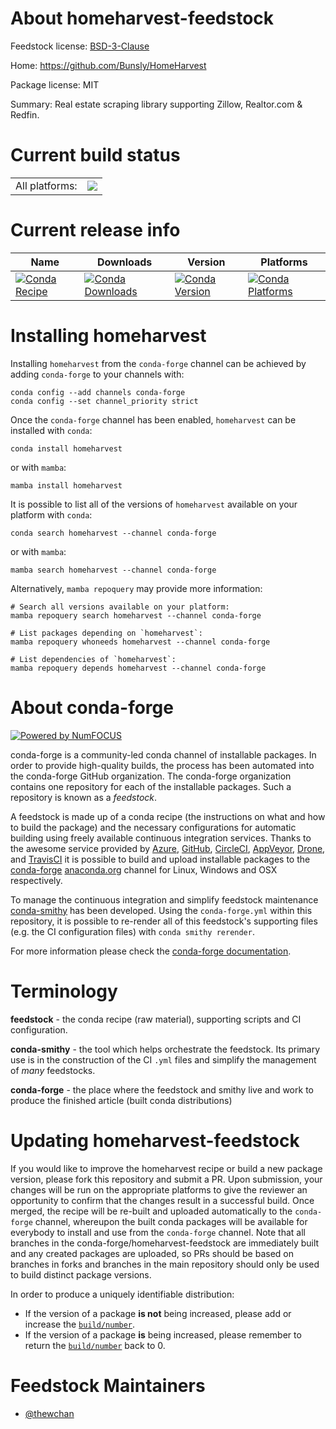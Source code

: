 About homeharvest-feedstock
===========================

Feedstock license: [BSD-3-Clause](https://github.com/conda-forge/homeharvest-feedstock/blob/main/LICENSE.txt)

Home: https://github.com/Bunsly/HomeHarvest

Package license: MIT

Summary: Real estate scraping library supporting Zillow, Realtor.com & Redfin.

Current build status
====================


<table><tr><td>All platforms:</td>
    <td>
      <a href="https://dev.azure.com/conda-forge/feedstock-builds/_build/latest?definitionId=21240&branchName=main">
        <img src="https://dev.azure.com/conda-forge/feedstock-builds/_apis/build/status/homeharvest-feedstock?branchName=main">
      </a>
    </td>
  </tr>
</table>

Current release info
====================

| Name | Downloads | Version | Platforms |
| --- | --- | --- | --- |
| [![Conda Recipe](https://img.shields.io/badge/recipe-homeharvest-green.svg)](https://anaconda.org/conda-forge/homeharvest) | [![Conda Downloads](https://img.shields.io/conda/dn/conda-forge/homeharvest.svg)](https://anaconda.org/conda-forge/homeharvest) | [![Conda Version](https://img.shields.io/conda/vn/conda-forge/homeharvest.svg)](https://anaconda.org/conda-forge/homeharvest) | [![Conda Platforms](https://img.shields.io/conda/pn/conda-forge/homeharvest.svg)](https://anaconda.org/conda-forge/homeharvest) |

Installing homeharvest
======================

Installing `homeharvest` from the `conda-forge` channel can be achieved by adding `conda-forge` to your channels with:

```
conda config --add channels conda-forge
conda config --set channel_priority strict
```

Once the `conda-forge` channel has been enabled, `homeharvest` can be installed with `conda`:

```
conda install homeharvest
```

or with `mamba`:

```
mamba install homeharvest
```

It is possible to list all of the versions of `homeharvest` available on your platform with `conda`:

```
conda search homeharvest --channel conda-forge
```

or with `mamba`:

```
mamba search homeharvest --channel conda-forge
```

Alternatively, `mamba repoquery` may provide more information:

```
# Search all versions available on your platform:
mamba repoquery search homeharvest --channel conda-forge

# List packages depending on `homeharvest`:
mamba repoquery whoneeds homeharvest --channel conda-forge

# List dependencies of `homeharvest`:
mamba repoquery depends homeharvest --channel conda-forge
```


About conda-forge
=================

[![Powered by
NumFOCUS](https://img.shields.io/badge/powered%20by-NumFOCUS-orange.svg?style=flat&colorA=E1523D&colorB=007D8A)](https://numfocus.org)

conda-forge is a community-led conda channel of installable packages.
In order to provide high-quality builds, the process has been automated into the
conda-forge GitHub organization. The conda-forge organization contains one repository
for each of the installable packages. Such a repository is known as a *feedstock*.

A feedstock is made up of a conda recipe (the instructions on what and how to build
the package) and the necessary configurations for automatic building using freely
available continuous integration services. Thanks to the awesome service provided by
[Azure](https://azure.microsoft.com/en-us/services/devops/), [GitHub](https://github.com/),
[CircleCI](https://circleci.com/), [AppVeyor](https://www.appveyor.com/),
[Drone](https://cloud.drone.io/welcome), and [TravisCI](https://travis-ci.com/)
it is possible to build and upload installable packages to the
[conda-forge](https://anaconda.org/conda-forge) [anaconda.org](https://anaconda.org/)
channel for Linux, Windows and OSX respectively.

To manage the continuous integration and simplify feedstock maintenance
[conda-smithy](https://github.com/conda-forge/conda-smithy) has been developed.
Using the ``conda-forge.yml`` within this repository, it is possible to re-render all of
this feedstock's supporting files (e.g. the CI configuration files) with ``conda smithy rerender``.

For more information please check the [conda-forge documentation](https://conda-forge.org/docs/).

Terminology
===========

**feedstock** - the conda recipe (raw material), supporting scripts and CI configuration.

**conda-smithy** - the tool which helps orchestrate the feedstock.
                   Its primary use is in the construction of the CI ``.yml`` files
                   and simplify the management of *many* feedstocks.

**conda-forge** - the place where the feedstock and smithy live and work to
                  produce the finished article (built conda distributions)


Updating homeharvest-feedstock
==============================

If you would like to improve the homeharvest recipe or build a new
package version, please fork this repository and submit a PR. Upon submission,
your changes will be run on the appropriate platforms to give the reviewer an
opportunity to confirm that the changes result in a successful build. Once
merged, the recipe will be re-built and uploaded automatically to the
`conda-forge` channel, whereupon the built conda packages will be available for
everybody to install and use from the `conda-forge` channel.
Note that all branches in the conda-forge/homeharvest-feedstock are
immediately built and any created packages are uploaded, so PRs should be based
on branches in forks and branches in the main repository should only be used to
build distinct package versions.

In order to produce a uniquely identifiable distribution:
 * If the version of a package **is not** being increased, please add or increase
   the [``build/number``](https://docs.conda.io/projects/conda-build/en/latest/resources/define-metadata.html#build-number-and-string).
 * If the version of a package **is** being increased, please remember to return
   the [``build/number``](https://docs.conda.io/projects/conda-build/en/latest/resources/define-metadata.html#build-number-and-string)
   back to 0.

Feedstock Maintainers
=====================

* [@thewchan](https://github.com/thewchan/)


